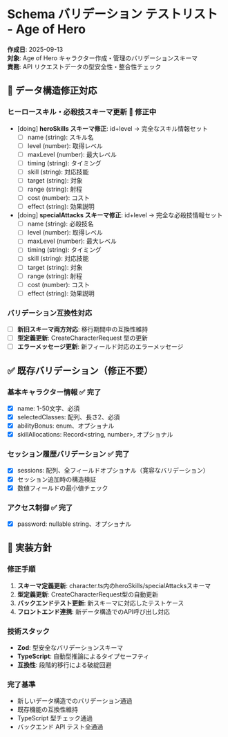 # Schema バリデーション テストリスト - Age of Hero

**作成日**: 2025-09-13  
**対象**: Age of Hero キャラクター作成・管理のバリデーションスキーマ  
**責務**: API リクエストデータの型安全性・整合性チェック

## 🔄 データ構造修正対応

### ヒーロースキル・必殺技スキーマ更新 🔄 **修正中**
- [doing] **heroSkills スキーマ修正**: id+level → 完全なスキル情報セット
  - [ ] name (string): スキル名
  - [ ] level (number): 取得レベル  
  - [ ] maxLevel (number): 最大レベル
  - [ ] timing (string): タイミング
  - [ ] skill (string): 対応技能
  - [ ] target (string): 対象
  - [ ] range (string): 射程
  - [ ] cost (number): コスト
  - [ ] effect (string): 効果説明

- [doing] **specialAttacks スキーマ修正**: id+level → 完全な必殺技情報セット  
  - [ ] name (string): 必殺技名
  - [ ] level (number): 取得レベル
  - [ ] maxLevel (number): 最大レベル
  - [ ] timing (string): タイミング
  - [ ] skill (string): 対応技能
  - [ ] target (string): 対象
  - [ ] range (string): 射程
  - [ ] cost (number): コスト
  - [ ] effect (string): 効果説明

### バリデーション互換性対応
- [ ] **新旧スキーマ両方対応**: 移行期間中の互換性維持
- [ ] **型定義更新**: CreateCharacterRequest 型の更新
- [ ] **エラーメッセージ更新**: 新フィールド対応のエラーメッセージ

## ✅ 既存バリデーション（修正不要）

### 基本キャラクター情報 ✅ **完了**
- [x] name: 1-50文字、必須
- [x] selectedClasses: 配列、長さ2、必須
- [x] abilityBonus: enum、オプショナル
- [x] skillAllocations: Record<string, number>, オプショナル

### セッション履歴バリデーション ✅ **完了**  
- [x] sessions: 配列、全フィールドオプショナル（寛容なバリデーション）
- [x] セッション追加時の構造検証
- [x] 数値フィールドの最小値チェック

### アクセス制御 ✅ **完了**
- [x] password: nullable string、オプショナル

## 📝 実装方針

### 修正手順
1. **スキーマ定義更新**: character.ts内のheroSkills/specialAttacksスキーマ
2. **型定義更新**: CreateCharacterRequest型の自動更新
3. **バックエンドテスト更新**: 新スキーマに対応したテストケース
4. **フロントエンド連携**: 新データ構造でのAPI呼び出し対応

### 技術スタック
- **Zod**: 型安全なバリデーションスキーマ
- **TypeScript**: 自動型推論によるタイプセーフティ
- **互換性**: 段階的移行による破綻回避

### 完了基準
- 新しいデータ構造でのバリデーション通過
- 既存機能の互換性維持
- TypeScript 型チェック通過
- バックエンド API テスト全通過
